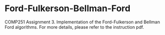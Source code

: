 # Ford-Fulkerson-Bellman-Ford
COMP251 Assignment 3.
Implementation of the Ford-Fulkerson and Bellman Ford algorithms. For more details, please refer to the instruction pdf. 

